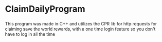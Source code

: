 # ClaimDailyProgram

###
This program was made in C++ and utilizes the CPR lib for http requests for claiming save the world rewards, with a one time login feature so you don't have to log in all the time
